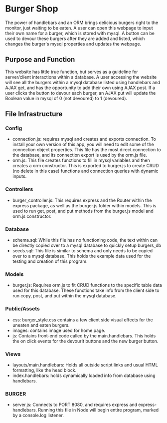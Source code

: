 # Burger Shop
The power of handlebars and an ORM brings delicious burgers right to the monitor, just waiting to be eaten. A user can open this webpage to input their own name for a burger, which is stored with mysql. A button can be used to devour these burgers after they are added and listed, which changes the burger's mysql properties and updates the webpage. 

## Purpose and Function
This website has little true function, but serves as a guideline for server/client interactions within a database. A user accessing the website will see all the burgers within a mysql database listed using handlebars and AJAX get, and has the opportunity to add their own using AJAX post. If a user clicks the button to devour each burger, an AJAX put will update the Boolean value in mysql of 0 (not devoured) to 1 (devoured).

## File Infrastructure
### Config
* connection.js: requires mysql and creates and exports connection. To install your own version of this app, you will need to edit some of the connection object properties. This file has the most direct connection to the database, and its connection export is used by the orm.js file.
* orm.js: This file creates functions to fill in mysql variables and then creates a orm constructor. This is exported to burger.js to create CRUD (no delete in this case) functions and connection queries with dynamic inputs. 

### Controllers
* burger_controller.js: This requires express and the Router within the express package, as well as the burger.js folder within models. This is used to run get, post, and put methods from the burger.js model and orm.js constructor. 

### Database
* schema.sql: While this file has no functioning code, the text within can be directly copied over to a mysql database to quickly setup burgers_db
* seeds.sql: This file is similar to schema and only needs to be copied over to a mysql database. This holds the example data used for the testing and creation of this program.

### Models
* burger.js: Requires orm.js to fit CRUD functions to the specific table data used for this database. These functions take info from the client side to run copy, post, and put within the mysql database. 

### Public/Assets
* css: burger_style.css contains a few client side visual effects for the uneaten and eaten burgers.
* images: contains image used for home page.
* js: Contains front-end code called by the main.handlebars. This holds the on click events for the devourIt buttons and the new burger button. 

### Views
* layouts/main.handlebars: Holds all outside script links and usual HTML formatting, like the head block. 
* index.handlebars: holds dynamically loaded info from database using handlebars. 

### BURGER
* server.js: Connects to PORT 8080, and requires express and express-handlebars. Running this file in Node will begin entire program, marked by a console.log listener. 




